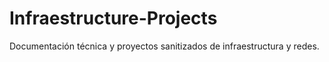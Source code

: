 # Infraestructure-Projects
Documentación técnica y proyectos sanitizados de infraestructura y redes.
